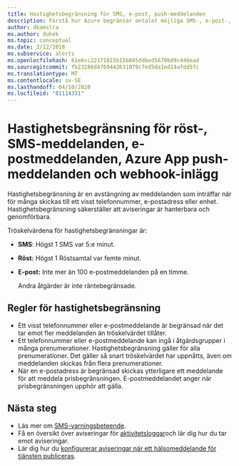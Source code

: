 ```yaml
---
title: Hastighetsbegränsning för SMS, e-post, push-meddelanden
description: Förstå hur Azure begränsar antalet möjliga SMS-, e-post-, Azure App-push- eller webhook-meddelanden från en åtgärdsgrupp.
author: dkamstra
ms.author: dukek
ms.topic: conceptual
ms.date: 3/12/2018
ms.subservice: alerts
ms.openlocfilehash: 61e6cc22171815b15b865dd6ed5670bd9c446ead
ms.sourcegitcommit: fb23286d4769442631079c7ed5da1ed14afdd5fc
ms.translationtype: MT
ms.contentlocale: sv-SE
ms.lasthandoff: 04/10/2020
ms.locfileid: "81114331"
---
```

# <a name="rate-limiting-for-voice-sms-emails-azure-app-push-notifications-and-webhook-posts"></a>Hastighetsbegränsning för röst-, SMS-meddelanden, e-postmeddelanden, Azure App push-meddelanden och webhook-inlägg
Hastighetsbegränsning är en avstängning av meddelanden som inträffar när för många skickas till ett visst telefonnummer, e-postadress eller enhet. Hastighetsbegränsning säkerställer att aviseringar är hanterbara och genomförbara.

Tröskelvärdena för hastighetsbegränsningar är:

- **SMS**: Högst 1 SMS var 5:e minut.
- **Röst:** Högst 1 Röstsamtal var femte minut.
- **E-post:** Inte mer än 100 e-postmeddelanden på en timme.
 
  Andra åtgärder är inte räntebegränsade.

## <a name="rate-limit-rules"></a>Regler för hastighetsbegränsning
- Ett visst telefonnummer eller e-postmeddelande är begränsad när det tar emot fler meddelanden än tröskelvärdet tillåter.
- Ett telefonnummer eller e-postmeddelande kan ingå i åtgärdsgrupper i många prenumerationer. Hastighetsbegränsning gäller för alla prenumerationer. Det gäller så snart tröskelvärdet har uppnåtts, även om meddelanden skickas från flera prenumerationer.
- När en e-postadress är begränsad skickas ytterligare ett meddelande för att meddela prisbegränsningen. E-postmeddelandet anger när prisbegränsningen upphör att gälla.

## <a name="next-steps"></a>Nästa steg ##
* Läs mer om [SMS-varningsbeteende](alerts-sms-behavior.md).
* Få en översikt över aviseringar för [aktivitetsloggar](alerts-overview.md)och lär dig hur du tar emot aviseringar.  
* Lär dig hur du [konfigurerar aviseringar när ett hälsomeddelande för tjänsten publiceras](../../azure-monitor/platform/alerts-activity-log-service-notifications.md).

